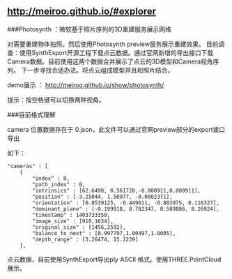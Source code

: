## http://meiroo.github.io/#explorer

###Photosynth ：微软基于照片序列的3D重建服务展示网络

对需要重建物体拍照。然后使用Photosynth preview服务展示重建效果。
目前调查：使用SynthExport开源工程下载点云数据。通过官网新增的导出接口下载Camera数据。目前使用这两个数据合并展示了点云的3D模型和Camera视角序列。
下一步寻找合适办法。将点云组成模型并且和照片结合。

demo展示 ： http://meiroo.github.io/show/photosynth/

提示：按空格键可以切换两种视角。


###目前格式理解

camera 位置数据存在于 0.json，此文件可以通过官网preview部分的export接口导出

如下：

```
"cameras" : [
	{
		"index" : 0,
		"path_index" : 0,
		"intrinsics" : [62.6498, 0.561728,-0.000911,0.000911],
		"position" : [-3.25044, 1.50977, -0.0802371],
		"orientation" : [0.0539125, -0.449611, -0.883975, 0.116327],
		"dominant_plane" : [-0.199918, 0.782347, 0.589886, 8.26924],
		"timestamp" : 1403733350,
		"image_size" : [918,1634],
		"original_size" : [1456,2592],
		"balance_to_next" : [0.997797,1.00497,1.0005],
		"depth_range" : [3.26474, 15.2239]
	},
```

点云数据，目前使用SynthExport导出ply ASCII 格式。使用THREE.PointCloud展示。
